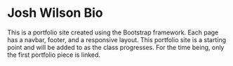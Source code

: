 # Josh Wilson Bio

This is a portfolio site created using the Bootstrap framework.  Each page has a navbar, footer, and a responsive layout.  This portfolio site is a starting point and will be added to as the class progresses.  For the time being, only the first portfolio piece is linked.  